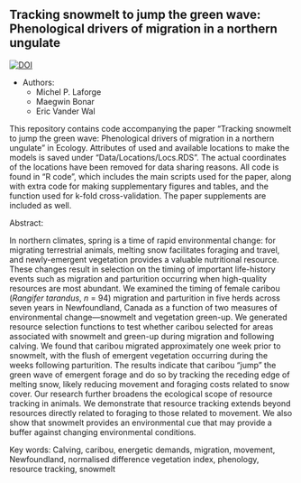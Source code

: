 ## Tracking snowmelt to jump the green wave: Phenological drivers of migration in a northern ungulate

[![DOI](https://zenodo.org/badge/DOI/10.5281/zenodo.4144986.svg)](https://doi.org/10.5281/zenodo.4144986)

* Authors:
	+ Michel P. Laforge
	+ Maegwin Bonar
	+ Eric Vander Wal

This repository contains code accompanying the paper “Tracking snowmelt to jump the green wave: Phenological drivers of migration in a northern ungulate” in Ecology. Attributes of used and available locations to make the models is saved under “Data/Locations/Locs.RDS”. The actual coordinates of the locations have been removed for data sharing reasons. All code is found in “R code”, which includes the main scripts used for the paper, along with extra code for making supplementary figures and tables, and the function used for k-fold cross-validation. The paper supplements are included as well.

Abstract:

In northern climates, spring is a time of rapid environmental change: for migrating terrestrial animals, melting snow facilitates foraging and travel, and newly-emergent vegetation provides a valuable nutritional resource. These changes result in selection on the timing of important life-history events such as migration and parturition occurring when high-quality resources are most abundant. We examined the timing of female caribou (*Rangifer tarandus*, *n* = 94) migration and parturition in five herds across seven years in Newfoundland, Canada as a function of two measures of environmental change—snowmelt and vegetation green-up. We generated resource selection functions to test whether caribou selected for areas associated with snowmelt and green-up during migration and following calving. We found that caribou migrated approximately one week prior to snowmelt, with the flush of emergent vegetation occurring during the weeks following parturition. The results indicate that caribou “jump” the green wave of emergent forage and do so by tracking the receding edge of melting snow, likely reducing movement and foraging costs related to snow cover. Our research further broadens the ecological scope of resource tracking in animals. We demonstrate that resource tracking extends beyond resources directly related to foraging to those related to movement. We also show that snowmelt provides an environmental cue that may provide a buffer against changing environmental conditions.

Key words: Calving, caribou, energetic demands, migration, movement, Newfoundland, normalised difference vegetation index, phenology, resource tracking, snowmelt

